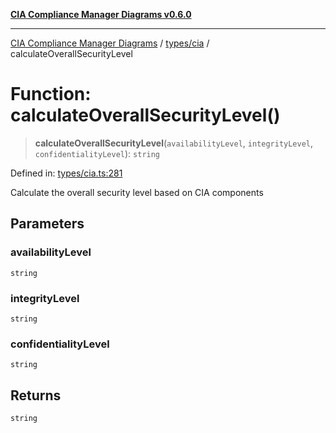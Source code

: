 [**CIA Compliance Manager Diagrams v0.6.0**](../../../README.md)

***

[CIA Compliance Manager Diagrams](../../../modules.md) / [types/cia](../README.md) / calculateOverallSecurityLevel

# Function: calculateOverallSecurityLevel()

> **calculateOverallSecurityLevel**(`availabilityLevel`, `integrityLevel`, `confidentialityLevel`): `string`

Defined in: [types/cia.ts:281](https://github.com/Hack23/cia-compliance-manager/blob/ca083b463223765b22422b66b3a43930241849bd/src/types/cia.ts#L281)

Calculate the overall security level based on CIA components

## Parameters

### availabilityLevel

`string`

### integrityLevel

`string`

### confidentialityLevel

`string`

## Returns

`string`
